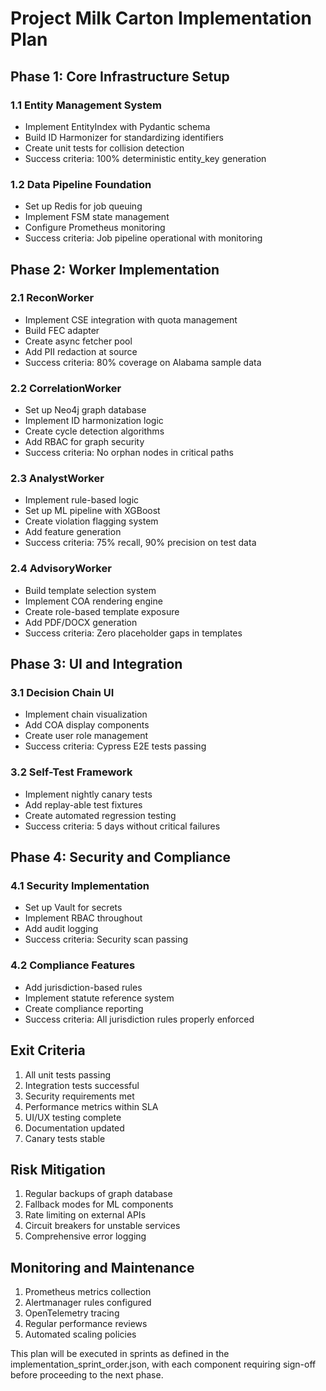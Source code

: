# Project Milk Carton Implementation Plan

## Phase 1: Core Infrastructure Setup

### 1.1 Entity Management System
- Implement EntityIndex with Pydantic schema
- Build ID Harmonizer for standardizing identifiers
- Create unit tests for collision detection
- Success criteria: 100% deterministic entity_key generation

### 1.2 Data Pipeline Foundation
- Set up Redis for job queuing
- Implement FSM state management
- Configure Prometheus monitoring
- Success criteria: Job pipeline operational with monitoring

## Phase 2: Worker Implementation

### 2.1 ReconWorker
- Implement CSE integration with quota management
- Build FEC adapter
- Create async fetcher pool
- Add PII redaction at source
- Success criteria: 80% coverage on Alabama sample data

### 2.2 CorrelationWorker
- Set up Neo4j graph database
- Implement ID harmonization logic
- Create cycle detection algorithms
- Add RBAC for graph security
- Success criteria: No orphan nodes in critical paths

### 2.3 AnalystWorker
- Implement rule-based logic
- Set up ML pipeline with XGBoost
- Create violation flagging system
- Add feature generation
- Success criteria: 75% recall, 90% precision on test data

### 2.4 AdvisoryWorker
- Build template selection system
- Implement COA rendering engine
- Create role-based template exposure
- Add PDF/DOCX generation
- Success criteria: Zero placeholder gaps in templates

## Phase 3: UI and Integration

### 3.1 Decision Chain UI
- Implement chain visualization
- Add COA display components
- Create user role management
- Success criteria: Cypress E2E tests passing

### 3.2 Self-Test Framework
- Implement nightly canary tests
- Add replay-able test fixtures
- Create automated regression testing
- Success criteria: 5 days without critical failures

## Phase 4: Security and Compliance

### 4.1 Security Implementation
- Set up Vault for secrets
- Implement RBAC throughout
- Add audit logging
- Success criteria: Security scan passing

### 4.2 Compliance Features
- Add jurisdiction-based rules
- Implement statute reference system
- Create compliance reporting
- Success criteria: All jurisdiction rules properly enforced

## Exit Criteria
1. All unit tests passing
2. Integration tests successful
3. Security requirements met
4. Performance metrics within SLA
5. UI/UX testing complete
6. Documentation updated
7. Canary tests stable

## Risk Mitigation
1. Regular backups of graph database
2. Fallback modes for ML components
3. Rate limiting on external APIs
4. Circuit breakers for unstable services
5. Comprehensive error logging

## Monitoring and Maintenance
1. Prometheus metrics collection
2. Alertmanager rules configured
3. OpenTelemetry tracing
4. Regular performance reviews
5. Automated scaling policies

This plan will be executed in sprints as defined in the implementation_sprint_order.json, with each component requiring sign-off before proceeding to the next phase.
